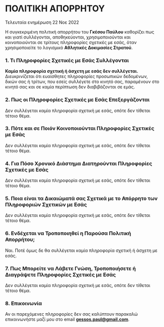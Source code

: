 # ΠΟΛΙΤΙΚΗ ΑΠΟΡΡΗΤΟΥ
Τελευταία ενημέρωση 22 Νοε 2022

Η συγκεκριμένη πολιτική απορρήτου του **Γκέσου Παύλου** καθορίζει πως και γιατί συλλέγονται, αποθηκεύονται, χρησιμοποιούνται και κοινοποιούνται σε τρίτους πληροφορίες σχετικές με εσάς, όταν χρησιμοποιείτε το λογισμικό **Αθλητικές Δοκιμασίες Στρατού**.


### 1. Τι Πληροφορίες Σχετικές με Εσάς Συλλέγονται
**Καμία πληροφορία σχετική ή άσχετη με εσάς δεν συλλέγεται.**  
Διευκρινίζεται ότι ευαίσθητες πληροφορίες προσωπικών δεδομένων, δικών σας ή τρίτων, που εσείς συλλέγετε στο κινητό σας, παραμένουν στο κινητό σας και σε καμία περίπτωση δεν διαβιβάζονται σε εμάς.

### 2. Πως οι Πληροφορίες Σχετικές με Εσάς Επεξεργάζονται
Δεν συλλέγεται καμία πληροφορία σχετική με εσάς, οπότε δεν τίθεται τέτοιο θέμα.

### 3. Πότε και σε Ποιόν Κοινοποιούνται Πληροφορίες Σχετικές με Εσάς
Δεν συλλέγεται καμία πληροφορία σχετική με εσάς, οπότε δεν τίθεται τέτοιο θέμα.

### 4. Για Πόσο Χρονικό Διάστημα Διατηρούνται Πληροφορίες Σχετικές με Εσάς
Δεν συλλέγεται καμία πληροφορία σχετική με εσάς, οπότε δεν τίθεται τέτοιο θέμα.

### 5. Ποια είναι τα Δικαιώματά σας Σχετικά με το Απόρρητο των Πληροφοριών Σχετικών με Εσάς
Δεν συλλέγεται καμία πληροφορία σχετική με εσάς, οπότε δεν τίθεται τέτοιο θέμα.

### 6. Ενδέχεται να Τροποποιηθεί η Παρούσα Πολιτική Απορρήτου;
Ναι.
Ποτέ όμως δε θα συλλέγεται καμία πληροφορία σχετική ή άσχετη με εσάς.

### 7. Πως Μπορείτε να Λάβετε Γνώση, Τροποποιήσετε ή Διαγράψετε Πληροφορίες Σχετικές με Εσάς
Δεν συλλέγεται καμία πληροφορία σχετική με εσάς, οπότε δεν τίθεται τέτοιο θέμα.

### 8. Επικοινωνία
Αν οι παρεχόμενες πληροφορίες δεν σας καλύπτουν παρακαλώ επικοινωνήστε μαζί μου στο email **gessos.paul@gmail.com**.
